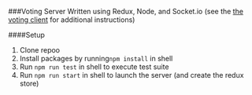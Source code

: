 ###Voting Server
Written using Redux, Node, and Socket.io
(see the [the voting client](https://github.com/ryanhburbank/node_redux_voting_client) for additional instructions)

####Setup
1. Clone repoo
2. Install packages by running```npm install``` in shell
3. Run ```npm run test``` in shell to execute test suite
4. Run ```npm run start``` in shell to launch the server (and create the redux store)
